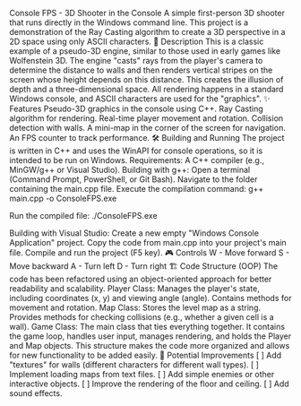 Console FPS - 3D Shooter in the Console
A simple first-person 3D shooter that runs directly in the Windows command line. This project is a demonstration of the Ray Casting algorithm to create a 3D perspective in a 2D space using only ASCII characters.
📜 Description
This is a classic example of a pseudo-3D engine, similar to those used in early games like Wolfenstein 3D. The engine "casts" rays from the player's camera to determine the distance to walls and then renders vertical stripes on the screen whose height depends on this distance. This creates the illusion of depth and a three-dimensional space.
All rendering happens in a standard Windows console, and ASCII characters are used for the "graphics".
✨ Features
Pseudo-3D graphics in the console using C++.
Ray Casting algorithm for rendering.
Real-time player movement and rotation.
Collision detection with walls.
A mini-map in the corner of the screen for navigation.
An FPS counter to track performance.
🛠️ Building and Running
The project is written in C++ and uses the WinAPI for console operations, so it is intended to be run on Windows.
Requirements:
A C++ compiler (e.g., MinGW/g++ or Visual Studio).
Building with g++:
Open a terminal (Command Prompt, PowerShell, or Git Bash).
Navigate to the folder containing the main.cpp file.
Execute the compilation command:
g++ main.cpp -o ConsoleFPS.exe


Run the compiled file:
./ConsoleFPS.exe


Building with Visual Studio:
Create a new empty "Windows Console Application" project.
Copy the code from main.cpp into your project's main file.
Compile and run the project (F5 key).
🎮 Controls
W - Move forward
S - Move backward
A - Turn left
D - Turn right
🏗️ Code Structure (OOP)
The code has been refactored using an object-oriented approach for better readability and scalability.
Player Class: Manages the player's state, including coordinates (x, y) and viewing angle (angle). Contains methods for movement and rotation.
Map Class: Stores the level map as a string. Provides methods for checking collisions (e.g., whether a given cell is a wall).
Game Class: The main class that ties everything together. It contains the game loop, handles user input, manages rendering, and holds the Player and Map objects.
This structure makes the code more organized and allows for new functionality to be added easily.
🚀 Potential Improvements
[ ] Add "textures" for walls (different characters for different wall types).
[ ] Implement loading maps from text files.
[ ] Add simple enemies or other interactive objects.
[ ] Improve the rendering of the floor and ceiling.
[ ] Add sound effects.
